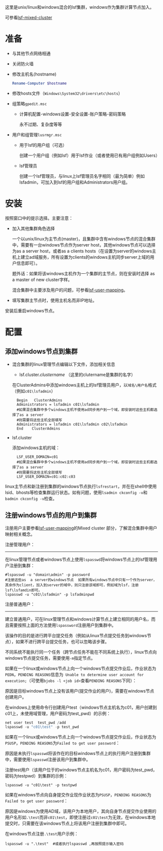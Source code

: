 这里是unix/linux和windows混合的lsf集群，windows作为集群计算节点加入。

可参看[lsf-mixed-cluster](https://www.ibm.com/support/knowledgecenter/SSWRJV_10.1.0/lsf_windows_using/mixed_cluster.html)

# 准备

- 与其他节点网络相通

- 关闭防火墙

- 修改主机名(hostname)

  ```powershell
  Rename-Computer $hostname
  ```

- 修改hosts文件（`Windows\System32\drivers\etc\hosts`）

- 组策略`gpedit.msc`

  - 计算机配置-windows设置-安全设置-账户策略-密码策略

    永不过期、复杂度等等

- 用户和组管理`lusrmgr.msc`

  - 用于lsf的用户组（可选）

    创建一个用户组（例如lsf）用于lsf作业（或者使用已有用户组例如Users）

  - lsf管理员

    创建一个lsf管理员，与linux上lsf管理员名字相同（最为简单）例如lsfadmin，可加入到lsf的用户组和Administrators用户组。





# 安装

按照窗口中的提示选择。主要注意：

- 加入其他集群角色选择

  一个以unix/linux为主节点(master)，且集群中含有windows节点的混合集群中，需要有一台windows节点作为server host，其他windows节点可以选择为as a server host，或者as a clients hosts（在设置为server的windows主机上建立ad域服务，所有设置为clients的windows主机同步server上域的用户信息即可）。

  

  题外话：如果将该windows主机作为一个集群的主节点，则在安装时选择 as a master of new cluster字样。

  

  混合集群中主要涉及用户的问题，可参看[lsf-user-mapping](https://www.ibm.com/support/knowledgecenter/en/SSETD4_9.1.2/lsf_windows_using/users_lsf_windows.html)。

  

- 填写集群主节点时，使用主机名而非IP地址。

  

安装后重启windows节点。

# 配置

## 添加windows节点到集群

- 混合集群的linux管理节点编辑以下文件，添加相关信息

  - lsf.cluster.*clustername*   （这里的clutername是集群的名字）
  
  在ClusterAdmins中添加windows主机上的lsf管理员用户，以`域名\用户名`格式（例如`c01\lsfadmin`）
  
  ```shell
    Begin   ClusterAdmins
    Administrators = lsfadmin c01\lsfadmin
    #如果混合集群中多个windows主机不使用ad同步用户到一个域，即安装时这些主机都选择了as a server
    #则需要将这些主机全部填写
    Administrators = lsfadmin c01\lsfadmin c02\lsfadmin
    End    ClusterAdmins
  ```
  
- lsf.cluster
  
  添加windows主机的域：
  
  ```shell
    LSF_USER_DOMAIN=c01
    #如果混合集群中多个windows主机不使用ad同步用户到一个域，即安装时这些主机都选择了as a server
    #则需要将这些主机全部填写
    LSF_USER_DOMAIN=c01:c02:c03
  ```

linux主节点和新注册到集群的windows节点执行`lsfrestart`，并在在shell中使用lsid、bhosts等检查集群运行状态。如有问题，使用`lsadmin ckconfig -v`和`badmin ckconfig -v`检查。

## 注册windows节点的用户到集群

注册用户主要参看[lsf-user-mapping](https://www.ibm.com/support/knowledgecenter/en/SSETD4_9.1.2/lsf_windows_using/users_lsf_windows.html)的Mixed cluster 部分，了解混合集群中用户映射相关概念。



注册管理用户：

---

在linux管理节点或者windows节点上使用`lspasswd`将windows节点上的lsf管理用户注册到集群：

```shell
#lspasswd -u "domain\admin" -p password
#注册这些as  a server的windows节点  如果所有windows节点中只有一个作为server，其余作为client，加入到server的域中，则只注册该域即可，例如域为lsf，注册lsf\lsfamdin即可。
lspasswd -u "c01\lsfadmin" -p lsfadminpwd
```



注册普通用户：

---

建立普通用户，可在linux管理节点和windows计算节点上建立相同的用户名，而且需要按照上面的方法使用`lspassword`注册用户到集群中。

该操作的目的是进行跨平台提交任务（例如从linux节点提交任务到windows节点），如果不进行跨平台提交任务，也可以忽略该步骤。

不同系统不能执行同一个任务（跨节点任务不能在不同系统上执行），linux节点向windows节点提交任务，需要使用`-m`指定节点。



如果在一个linux或windows节点上向一个windows节点提交作业后，作业状态为`PEDN`，`PENDING REASONS`信息为` Unable to determine user account for execution;`（可使用`bjobs -l <job id>`查看`PENDING REASONS`下同）：

原因是目标windows节点上没有该用户(提交作业的用户)，需要在windows节点创建用户。

在windows上使用命令行创建用户test（windows节点主机名为c01，用户创建到c01上，未使用域管理，用户密码为test_pwd）的示例：

```powershell
net user test  test_pwd /add
lspasswd -u "c01\test" -p test_pwd
```



如果在一个linux或windows节点上向一个windows节点提交作业后，作业状态为`PSUSP`，`PENDING REASONS`为`Failed to get user password`：

原因是未执行`lspasswd`将该作在的目标windows节点上的执行用户注册到集群中，需要使用`lspasswd`注册该用户到集群中。

注册test用户（该用户位于的windows节点主机名为c01，用户密码为test_pwd，密码为testpwd）到集群的示例：

```shell
lspasswd -u "c01\test" -p testpwd
```



如果在windows节点向自身提交作业现作业状态为`PSUSP`，`PENDING REASONS`为`Failed to get user password`：

原因是windows为使用AD域，该用户为本地用户，其向自身节点提交作业使用的用户名形如`.\test`而非`c01\test`，即使注册过`c01\test`为无效，在windows本地提交时，只需要在该windows节点上将该用户注册到集群中即可。

在windows节点注册`.\test`用户示例：

```shell
lspasswd -u ".\test"  #或者执行lspasswd ,再按照提示输入密码
```

